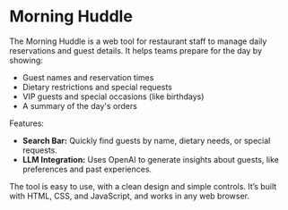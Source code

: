 </head>
<body>
    <h1>Morning Huddle</h1>
    <p>
        The Morning Huddle is a web tool for restaurant staff to manage daily reservations and guest details. It helps teams prepare for the day by showing:
        <ul>
            <li>Guest names and reservation times</li>
            <li>Dietary restrictions and special requests</li>
            <li>VIP guests and special occasions (like birthdays)</li>
            <li>A summary of the day's orders</li>
        </ul>
    </p>
    <p>
        Features:
        <ul>
            <li><strong>Search Bar:</strong> Quickly find guests by name, dietary needs, or special requests.</li>
            <li><strong>LLM Integration:</strong> Uses OpenAI to generate insights about guests, like preferences and past experiences.</li>
        </ul>
    </p>
    <p>
        The tool is easy to use, with a clean design and simple controls. It’s built with HTML, CSS, and JavaScript, and works in any web browser. 
    </p>
</body>
